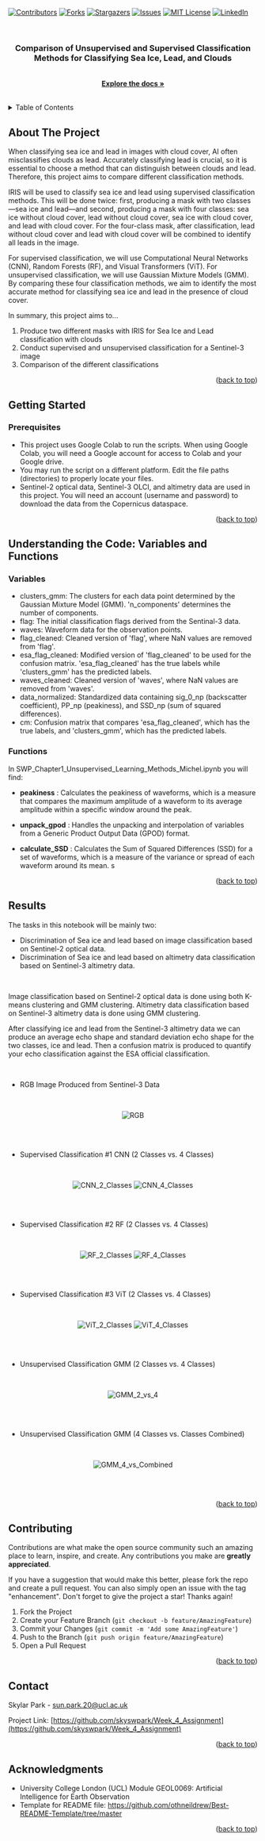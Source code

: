 <!-- Improved compatibility of back to top link: See: https://github.com/othneildrew/Best-README-Template/pull/73 -->
<a name="readme-top"></a>


<!-- PROJECT SHIELDS -->
<!--
*** I'm using markdown "reference style" links for readability.
*** Reference links are enclosed in brackets [ ] instead of parentheses ( ).
*** See the bottom of this document for the declaration of the reference variables
*** for contributors-url, forks-url, etc. This is an optional, concise syntax you may use.
*** https://www.markdownguide.org/basic-syntax/#reference-style-links
-->
[![Contributors][contributors-shield]][contributors-url]
[![Forks][forks-shield]][forks-url]
[![Stargazers][stars-shield]][stars-url]
[![Issues][issues-shield]][issues-url]
[![MIT License][license-shield]][license-url]
[![LinkedIn][linkedin-shield]][linkedin-url]


<br />
<div align="center">
  <a href="https://github.com/skyswpark/GEOL0069_Project">
  </a>

<h3 align="center">Comparison of Unsupervised and Supervised Classification Methods for Classifying Sea Ice, Lead, and Clouds</h3>

  <p align="center">
    <br />
    <a href="https://github.com/skyswpark/GEOL0069_Project"><strong>Explore the docs »</strong></a>
    <br />
    <br />
  </p>
</div>



<!-- TABLE OF CONTENTS -->
<details>
  <summary>Table of Contents</summary>
  <ol>
    <li>
      <a href="#about-the-project">About The Project</a>
    </li>
    <li>
      <a href="#getting-started">Getting Started</a>
      <ul>
        <li><a href="#prerequisites">Prerequisites</a></li>
      </ul>
    </li>
    <li>
      <a href="#understanding-the-code-variables-and-functions">Understanding the Code: Variables and Functions</a>
    </li>
    <li>
      <a href="#results">Results</a>
    </li>
    <li><a href="#contributing">Contributing</a></li>
    <li><a href="#contact">Contact</a></li>
    <li><a href="#acknowledgments">Acknowledgments</a></li>
  </ol>
</details>



<!-- ABOUT THE PROJECT -->
## About The Project
When classifying sea ice and lead in images with cloud cover, AI often misclassifies clouds as lead. Accurately classifying lead is crucial, so it is essential to choose a method that can distinguish between clouds and lead. Therefore, this project aims to compare different classification methods.

IRIS will be used to classify sea ice and lead using supervised classification methods. This will be done twice: first, producing a mask with two classes—sea ice and lead—and second, producing a mask with four classes: sea ice without cloud cover, lead without cloud cover, sea ice with cloud cover, and lead with cloud cover. For the four-class mask, after classification, lead without cloud cover and lead with cloud cover will be combined to identify all leads in the image.

For supervised classification, we will use Computational Neural Networks (CNN), Random Forests (RF), and Visual Transformers (ViT). For unsupervised classification, we will use Gaussian Mixture Models (GMM). By comparing these four classification methods, we aim to identify the most accurate method for classifying sea ice and lead in the presence of cloud cover.

In summary, this project aims to...
1. Produce two different masks with IRIS for Sea Ice and Lead classification with clouds
2. Conduct supervised and unsupervised classification for a Sentinel-3 image
3. Comparison of the different classifications

<p align="right">(<a href="#readme-top">back to top</a>)</p>



<!-- GETTING STARTED -->
## Getting Started


### Prerequisites

* This project uses Google Colab to run the scripts. When using Google Colab, you will need a Google account for access to Colab and your Google drive.
* You may run the script on a different platform. Edit the file paths (directories) to properly locate your files.
* Sentinel-2 optical data, Sentinel-3 OLCI, and altimetry data are used in this project. You will need an account (username and password) to download the data from the Copernicus dataspace.


<p align="right">(<a href="#readme-top">back to top</a>)</p>


<!-- USAGE -->
## Understanding the Code: Variables and Functions


### Variables

* clusters_gmm: The clusters for each data point determined by the Gaussian Mixture Model (GMM). 'n_components' determines the number of components.
* flag: The initial classification flags derived from the Sentinal-3 data.
* waves: Waveform data for the observation points.
* flag_cleaned: Cleaned version of 'flag', where NaN values are removed from 'flag'.
* esa_flag_cleaned: Modified version of 'flag_cleaned' to be used for the confusion matrix. 'esa_flag_cleaned' has the true labels while 'clusters_gmm' has the predicted labels.
* waves_cleaned: Cleaned version of 'waves', where NaN values are removed from 'waves'.
* data_normalized: Standardized data containing sig_0_np (backscatter coefficient), PP_np (peakiness), and SSD_np (sum of squared differences).
* cm: Confusion matrix that compares 'esa_flag_cleaned', which has the true labels, and 'clusters_gmm', which has the predicted labels.


### Functions

In SWP_Chapter1_Unsupervised_Learning_Methods_Michel.ipynb you will find:

* **peakiness** : Calculates the peakiness of waveforms, which is a measure that compares the maximum amplitude of a waveform to its average amplitude within a specific window around the peak.

* **unpack_gpod** : Handles the unpacking and interpolation of variables from a Generic Product Output Data (GPOD) format.

* **calculate_SSD** : Calculates the Sum of Squared Differences (SSD) for a set of waveforms, which is a measure of the variance or spread of each waveform around its mean.
s
<p align="right">(<a href="#readme-top">back to top</a>)</p>


## Results

The tasks in this notebook will be mainly two:

* Discrimination of Sea ice and lead based on image classification based on Sentinel-2 optical data.
* Discrimination of Sea ice and lead based on altimetry data classification based on Sentinel-3 altimetry data.

<br />

Image classification based on Sentinel-2 optical data is done using both K-means clustering and GMM clustering.
Altimetry data classification based on Sentinel-3 altimetry data is done using GMM clustering.

After classifying ice and lead from the Sentinel-3 altimetry data we can produce an average echo shape and standard deviation echo shape for the two classes, ice and lead. Then a confusion matrix is produced to quantify your echo classification against the ESA official classification.

<br />

* RGB Image Produced from Sentinel-3 Data

<br />
<p align="center">
  <img src="https://github.com/skyswpark/GEOL0069_Project/assets/122312438/deead6ec-3fa9-4fe0-9794-8075359768df" alt="RGB">
</p>

<br />
<br />

* Supervised Classification #1 CNN (2 Classes vs. 4 Classes)

<br />
<p align="center">
  <img src="https://github.com/skyswpark/GEOL0069_Project/assets/122312438/6509177b-341f-40c5-8cca-93bce7bf7b13" alt="CNN_2_Classes">
  <img src="https://github.com/skyswpark/GEOL0069_Project/assets/122312438/22a38527-404c-409d-81c9-981319c8c00f" alt="CNN_4_Classes">
</p>

<br />
<br />

* Supervised Classification #2 RF (2 Classes vs. 4 Classes)

<br />
<p align="center">
  <img src="https://github.com/skyswpark/GEOL0069_Project/assets/122312438/b3ec5af4-8176-4edf-badb-06ded9da949c" alt="RF_2_Classes">
  <img src="https://github.com/skyswpark/GEOL0069_Project/assets/122312438/83a457fd-8ecb-4eec-95d2-216d661ec1ab" alt="RF_4_Classes">
</p>

<br />
<br />

* Supervised Classification #3 ViT (2 Classes vs. 4 Classes)

<br />
<p align="center">
  <img src="https://github.com/skyswpark/GEOL0069_Project/assets/122312438/9ea9051c-74d8-4290-9373-42146a1189cb" alt="ViT_2_Classes">
  <img src="https://github.com/skyswpark/GEOL0069_Project/assets/122312438/0d574bdb-e6ab-45e5-8742-ab6179110b0e" alt="ViT_4_Classes">
</p>

<br />
<br />

* Unsupervised Classification GMM (2 Classes vs. 4 Classes)

<br />
<p align="center">
  <img src="https://github.com/skyswpark/GEOL0069_Project/assets/122312438/13d3bcc3-b68b-4211-b1eb-f52ec8eb69e0" alt="GMM_2_vs_4">
</p>

<br />
<br />

* Unsupervised Classification GMM (4 Classes vs. Classes Combined)

<br />
<p align="center">
  <img src="https://github.com/skyswpark/GEOL0069_Project/assets/122312438/10f26100-17f6-4845-94a2-13037db1352b" alt="GMM_4_vs_Combined">
</p>

<br />
<br />


<p align="right">(<a href="#readme-top">back to top</a>)</p>



<!-- CONTRIBUTING -->
## Contributing

Contributions are what make the open source community such an amazing place to learn, inspire, and create. Any contributions you make are **greatly appreciated**.

If you have a suggestion that would make this better, please fork the repo and create a pull request. You can also simply open an issue with the tag "enhancement".
Don't forget to give the project a star! Thanks again!

1. Fork the Project
2. Create your Feature Branch (`git checkout -b feature/AmazingFeature`)
3. Commit your Changes (`git commit -m 'Add some AmazingFeature'`)
4. Push to the Branch (`git push origin feature/AmazingFeature`)
5. Open a Pull Request


<p align="right">(<a href="#readme-top">back to top</a>)</p>


<!-- CONTACT -->
## Contact

Skylar Park - sun.park.20@ucl.ac.uk

Project Link: [https://github.com/skyswpark/Week_4_Assignment](https://github.com/skyswpark/Week_4_Assignment)

<p align="right">(<a href="#readme-top">back to top</a>)</p>



<!-- ACKNOWLEDGMENTS -->
## Acknowledgments

* University College London (UCL) Module GEOL0069: Artificial Intelligence for Earth Observation
* Template for README file: https://github.com/othneildrew/Best-README-Template/tree/master


<p align="right">(<a href="#readme-top">back to top</a>)</p>



<!-- MARKDOWN LINKS & IMAGES -->
<!-- https://www.markdownguide.org/basic-syntax/#reference-style-links -->
[contributors-shield]: https://img.shields.io/github/contributors/skyswpark/Week_4_Assignment.svg?style=for-the-badge
[contributors-url]: https://github.com/skyswpark/Week_4_Assignment/graphs/contributors
[forks-shield]: https://img.shields.io/github/forks/skyswpark/Week_4_Assignment.svg?style=for-the-badge
[forks-url]: https://github.com/skyswpark/Week_4_Assignment/network/members
[stars-shield]: https://img.shields.io/github/stars/skyswpark/Week_4_Assignment.svg?style=for-the-badge
[stars-url]: https://github.com/skyswpark/Week_4_Assignment/stargazers
[issues-shield]: https://img.shields.io/github/issues/skyswpark/Week_4_Assignment.svg?style=for-the-badge
[issues-url]: https://github.com/skyswpark/Week_4_Assignment/issues
[license-shield]: https://img.shields.io/github/license/skyswpark/Week_4_Assignment.svg?style=for-the-badge
[license-url]: https://github.com/skyswpark/Week_4_Assignment/blob/master/LICENSE.txt
[linkedin-shield]: https://img.shields.io/badge/-LinkedIn-black.svg?style=for-the-badge&logo=linkedin&colorB=555
[linkedin-url]: https://linkedin.com/in/linkedin_username
[product-screenshot]: images/screenshot.png
[Next.js]: https://img.shields.io/badge/next.js-000000?style=for-the-badge&logo=nextdotjs&logoColor=white
[Next-url]: https://nextjs.org/
[React.js]: https://img.shields.io/badge/React-20232A?style=for-the-badge&logo=react&logoColor=61DAFB
[React-url]: https://reactjs.org/
[Vue.js]: https://img.shields.io/badge/Vue.js-35495E?style=for-the-badge&logo=vuedotjs&logoColor=4FC08D
[Vue-url]: https://vuejs.org/
[Angular.io]: https://img.shields.io/badge/Angular-DD0031?style=for-the-badge&logo=angular&logoColor=white
[Angular-url]: https://angular.io/
[Svelte.dev]: https://img.shields.io/badge/Svelte-4A4A55?style=for-the-badge&logo=svelte&logoColor=FF3E00
[Svelte-url]: https://svelte.dev/
[Laravel.com]: https://img.shields.io/badge/Laravel-FF2D20?style=for-the-badge&logo=laravel&logoColor=white
[Laravel-url]: https://laravel.com
[Bootstrap.com]: https://img.shields.io/badge/Bootstrap-563D7C?style=for-the-badge&logo=bootstrap&logoColor=white
[Bootstrap-url]: https://getbootstrap.com
[JQuery.com]: https://img.shields.io/badge/jQuery-0769AD?style=for-the-badge&logo=jquery&logoColor=white
[JQuery-url]: https://jquery.com 

